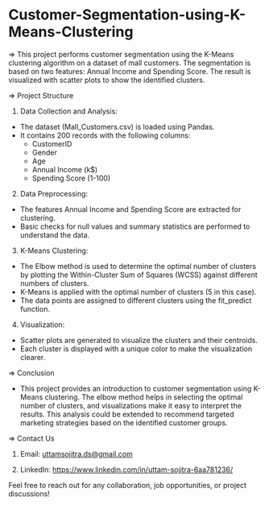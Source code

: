 # Customer-Segmentation-using-K-Means-Clustering

=> This project performs customer segmentation using the K-Means clustering algorithm on a dataset of mall customers. The segmentation is based on two features: Annual Income and Spending Score. The result is visualized with scatter plots to show the identified clusters.

=> Project Structure

1. Data Collection and Analysis:
- The dataset (Mall_Customers.csv) is loaded using Pandas.
- It contains 200 records with the following columns:
  - CustomerID
  - Gender
  - Age
  - Annual Income (k$)
  - Spending Score (1-100)

2. Data Preprocessing:
- The features Annual Income and Spending Score are extracted for clustering.
- Basic checks for null values and summary statistics are performed to understand the data.

3. K-Means Clustering:
- The Elbow method is used to determine the optimal number of clusters by plotting the Within-Cluster Sum of Squares (WCSS) against different numbers of clusters.
- K-Means is applied with the optimal number of clusters (5 in this case).
- The data points are assigned to different clusters using the fit_predict function.

4. Visualization:
- Scatter plots are generated to visualize the clusters and their centroids.
- Each cluster is displayed with a unique color to make the visualization clearer.

=> Conclusion
- This project provides an introduction to customer segmentation using K-Means clustering. The elbow method helps in selecting the optimal number of clusters, and visualizations make it easy to interpret the results. This analysis could be extended to recommend targeted marketing strategies based on the identified customer groups.

=> Contact Us

1. Email: uttamsojitra.ds@gmail.com

2. LinkedIn: https://www.linkedin.com/in/uttam-sojitra-6aa781236/

Feel free to reach out for any collaboration, job opportunities, or project discussions!
